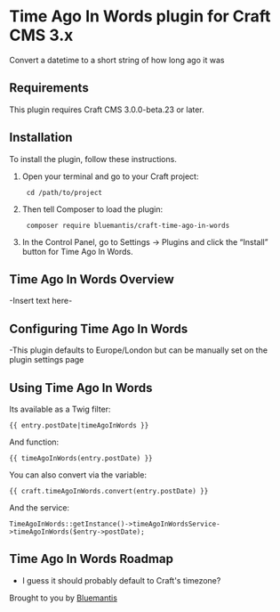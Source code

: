 # Time Ago In Words plugin for Craft CMS 3.x

Convert a datetime to a short string of how long ago it was


## Requirements

This plugin requires Craft CMS 3.0.0-beta.23 or later.

## Installation

To install the plugin, follow these instructions.

1. Open your terminal and go to your Craft project:

        cd /path/to/project

2. Then tell Composer to load the plugin:

        composer require bluemantis/craft-time-ago-in-words

3. In the Control Panel, go to Settings → Plugins and click the “Install” button for Time Ago In Words.

## Time Ago In Words Overview

-Insert text here-

## Configuring Time Ago In Words

-This plugin defaults to Europe/London but can be manually set on the plugin settings page

## Using Time Ago In Words

Its available as a Twig filter:

    {{ entry.postDate|timeAgoInWords }}
    
And function:
    
    {{ timeAgoInWords(entry.postDate) }}
    
You can also convert via the variable:

    {{ craft.timeAgoInWords.convert(entry.postDate) }}
    
And the service:

    TimeAgoInWords::getInstance()->timeAgoInWordsService->timeAgoInWords($entry->postDate);

## Time Ago In Words Roadmap

* I guess it should probably default to Craft's timezone?


Brought to you by [Bluemantis](https://bluemantis.com)
